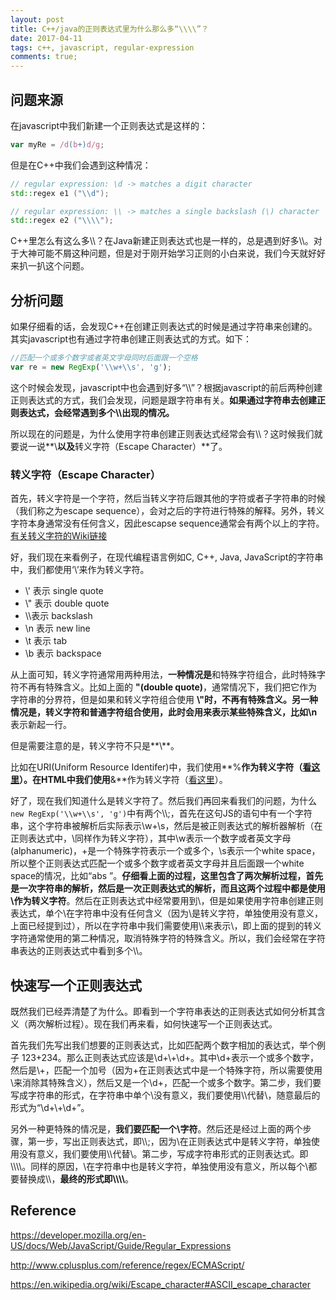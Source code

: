```yaml
---
layout: post
title: C++/java的正则表达式里为什么那么多“\\\\”？
date: 2017-04-11
tags: c++, javascript, regular-expression
comments: true;
---
```


## 问题来源

在javascript中我们新建一个正则表达式是这样的：

```javascript
var myRe = /d(b+)d/g;
```
但是在C++中我们会遇到这种情况：
```c++
// regular expression: \d -> matches a digit character
std::regex e1 ("\\d");  

// regular expression: \\ -> matches a single backslash (\) character
std::regex e2 ("\\\\"); 
```
C++里怎么有这么多&#92;&#92;？在Java新建正则表达式也是一样的，总是遇到好多&#92;&#92;。对于大神可能不屑这种问题，但是对于刚开始学习正则的小白来说，我们今天就好好来扒一扒这个问题。

## 分析问题

如果仔细看的话，会发现C++在创建正则表达式的时候是通过字符串来创建的。其实javascript也有通过字符串创建正则表达式的方式。如下：
```javascript
//匹配一个或多个数字或者英文字母同时后面跟一个空格
var re = new RegExp('\\w+\\s', 'g');
```
这个时候会发现，javascript中也会遇到好多“\\\\”？根据javascript的前后两种创建正则表达式的方式，我们会发现，问题是跟字符串有关。**如果通过字符串去创建正则表达式，会经常遇到多个&#92;&#92;出现的情况。**

所以现在的问题是，为什么使用字符串创建正则表达式经常会有&#92;&#92;？这时候我们就要说一说**&#92;**以及**转义字符（Escape Character）**了。

### 转义字符（Escape Character）

首先，转义字符是一个字符，然后当转义字符后跟其他的字符或者子字符串的时候（我们称之为escape sequence），会对之后的字符进行特殊的解释。另外，转义字符本身通常没有任何含义，因此escapse sequence通常会有两个以上的字符。[有关转义字符的Wiki链接](https://en.wikipedia.org/wiki/Escape_character)

好，我们现在来看例子，在现代编程语言例如C, C++, Java, JavaScript的字符串中，我们都使用‘\’来作为转义字符。

* &#92;' 表示 single quote
* &#92;" 表示 double quote
* &#92;&#92;表示 backslash
* &#92;n 表示 new line
* &#92;t 表示 tab
* &#92;b 表示 backspace

从上面可知，转义字符通常用两种用法，**一种情况是**和特殊字符组合，此时特殊字符不再有特殊含义。比如上面的 **"(double quote)**，通常情况下，我们把它作为字符串的分界符，但是如果和转义字符组合使用 **&#92;"**时，不再有特殊含义。**另一种情况是**，转义字符和普通字符组合使用，此时会用来表示某些特殊含义，比如**&#92;n**表示新起一行。

但是需要注意的是，转义字符不只是**&#92;**。

比如在URI(Uniform Resource Identifer)中，我们使用**%**作为转义字符（[看这里](https://en.wikipedia.org/wiki/Percent-encoding)）。在HTML中我们使用**&amp;**作为转义字符（[看这里](https://en.wikipedia.org/wiki/List_of_XML_and_HTML_character_entity_references)）。

好了，现在我们知道什么是转义字符了。然后我们再回来看我们的问题，为什么`new RegExp('\\w+\\s', 'g')`中有两个&#92;&#92;;，首先在这句JS的语句中有一个字符串，这个字符串被解析后实际表示&#92;w+&#92;s，然后是被正则表达式的解析器解析（在正则表达式中，&#92;同样作为转义字符），其中&#92;w表示一个数字或者英文字母(alphanumeric)，+是一个特殊字符表示一个或多个，&#92;s表示一个white space，所以整个正则表达式匹配一个或多个数字或者英文字母并且后面跟一个white space的情况，比如“abs ”。**仔细看上面的过程，这里包含了两次解析过程，首先是一次字符串的解析，然后是一次正则表达式的解析，而且这两个过程中都是使用\作为转义字符**。然后在正则表达式中经常要用到&#92;，但是如果使用字符串创建正则表达式，单个&#92;在字符串中没有任何含义（因为&#92;是转义字符，单独使用没有意义，上面已经提到过），所以在字符串中我们需要使用&#92;&#92;来表示&#92;，即上面的提到的转义字符通常使用的第二种情况，取消特殊字符的特殊含义。所以，我们会经常在字符串表达的正则表达式中看到多个&#92;&#92;。

## 快速写一个正则表达式 

既然我们已经弄清楚了为什么。即看到一个字符串表达的正则表达式如何分析其含义（两次解析过程）。现在我们再来看，如何快速写一个正则表达式。

首先我们先写出我们想要的正则表达式，比如匹配两个数字相加的表达式，举个例子 123+234。那么正则表达式应该是&#92;d+&#92;+&#92;d+。其中&#92;d+表示一个或多个数字，然后是&#92;+，匹配一个加号（因为+在正则表达式中是一个特殊字符，所以需要使用&#92;来消除其特殊含义），然后又是一个&#92;d+，匹配一个或多个数字。第二步，我们要写成字符串的形式，在字符串中单个&#92;没有意义，我们要使用&#92;&#92;代替&#92;，随意最后的形式为“\\d+\\+\\d+”。

另外一种更特殊的情况是，**我们要匹配一个&#92;字符**。然后还是经过上面的两个步骤，第一步，写出正则表达式，即&#92;&#92;;，因为&#92;在正则表达式中是转义字符，单独使用没有意义，我们要使用&#92;&#92;代替&#92;。第二步，写成字符串形式的正则表达式。即&#92;&#92;&#92;&#92;。同样的原因，&#92;在字符串中也是转义字符，单独使用没有意义，所以每个&#92;都要替换成&#92;&#92;，**最终的形式即&#92;&#92;&#92;&#92;**。

## Reference 

<https://developer.mozilla.org/en-US/docs/Web/JavaScript/Guide/Regular_Expressions>

<http://www.cplusplus.com/reference/regex/ECMAScript/>

<https://en.wikipedia.org/wiki/Escape_character#ASCII_escape_character>
